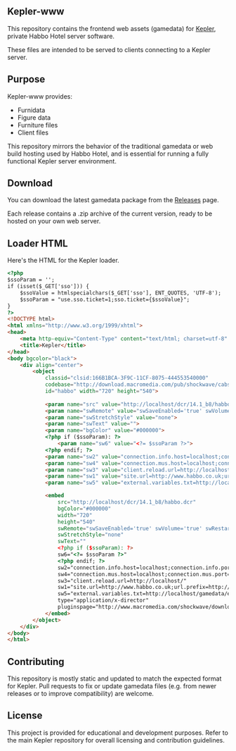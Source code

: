 ## Kepler-www
This repository contains the frontend web assets (gamedata) for [Kepler](https://github.com/Quackster/Kepler/), private Habbo Hotel server software.

These files are intended to be served to clients connecting to a Kepler server.

## Purpose
Kepler-www provides:

* Furnidata
* Figure data
* Furniture files
* Client files

This repository mirrors the behavior of the traditional gamedata or web build hosting used by Habbo Hotel, and is essential for running a fully functional Kepler server environment.

## Download

You can download the latest gamedata package from the [Releases](https://github.com/Quackster/Kepler-www/releases) page.

Each release contains a .zip archive of the current version, ready to be hosted on your own web server.

## Loader HTML

Here's the HTML for the Kepler loader.

```html
<?php
$ssoParam = '';
if (isset($_GET['sso'])) {
    $ssoValue = htmlspecialchars($_GET['sso'], ENT_QUOTES, 'UTF-8');
    $ssoParam = "use.sso.ticket=1;sso.ticket={$ssoValue}";
}
?>
<!DOCTYPE html>
<html xmlns="http://www.w3.org/1999/xhtml">
<head>
    <meta http-equiv="Content-Type" content="text/html; charset=utf-8" />
    <title>Kepler</title>
</head>
<body bgcolor="black">
    <div align="center">
        <object 
            classid="clsid:166B1BCA-3F9C-11CF-8075-444553540000" 
            codebase="http://download.macromedia.com/pub/shockwave/cabs/director/sw.cab#version=10,8,5,1,0" 
            id="habbo" width="720" height="540">
            
            <param name="src" value="http://localhost/dcr/14.1_b8/habbo.dcr">
            <param name="swRemote" value="swSaveEnabled='true' swVolume='true' swRestart='false' swPausePlay='false' swFastForward='false' swTitle='Habbo Hotel' swContextMenu='true'">
            <param name="swStretchStyle" value="none">
            <param name="swText" value="">
            <param name="bgColor" value="#000000">
            <?php if ($ssoParam): ?>
                <param name="sw6" value="<?= $ssoParam ?>">
            <?php endif; ?>
            <param name="sw2" value="connection.info.host=localhost;connection.info.port=12321">
            <param name="sw4" value="connection.mus.host=localhost;connection.mus.port=12322">
            <param name="sw3" value="client.reload.url=http://localhost/">
            <param name="sw1" value="site.url=http://www.habbo.co.uk;url.prefix=http://www.habbo.co.uk">
            <param name="sw5" value="external.variables.txt=http://localhost/gamedata/external_variables.txt;external.texts.txt=http://localhost/gamedata/external_texts.txt">

            <embed 
                src="http://localhost/dcr/14.1_b8/habbo.dcr" 
                bgColor="#000000" 
                width="720" 
                height="540"
                swRemote="swSaveEnabled='true' swVolume='true' swRestart='false' swPausePlay='false' swFastForward='false' swTitle='Habbo Hotel' swContextMenu='true'"
                swStretchStyle="none" 
                swText=""
                <?php if ($ssoParam): ?>
                sw6="<?= $ssoParam ?>"
                <?php endif; ?>
                sw2="connection.info.host=localhost;connection.info.port=12321"
                sw4="connection.mus.host=localhost;connection.mus.port=12322"
                sw3="client.reload.url=http://localhost/"
                sw1="site.url=http://www.habbo.co.uk;url.prefix=http://www.habbo.co.uk"
                sw5="external.variables.txt=http://localhost/gamedata/external_variables.txt;external.texts.txt=http://localhost/gamedata/external_texts.txt"
                type="application/x-director"
                pluginspage="http://www.macromedia.com/shockwave/download/">
            </embed>
        </object>
    </div>
</body>
</html>
```

## Contributing

This repository is mostly static and updated to match the expected format for Kepler. Pull requests to fix or update gamedata files (e.g. from newer releases or to improve compatibility) are welcome.

## License
This project is provided for educational and development purposes. Refer to the main Kepler repository for overall licensing and contribution guidelines.
